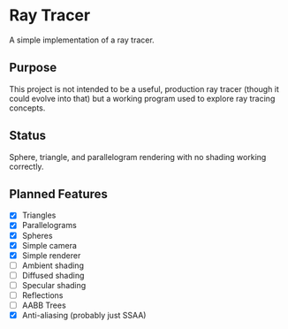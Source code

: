 # Ray Tracer

A simple implementation of a ray tracer.

## Purpose

This project is not intended to be a useful, production ray tracer (though it could evolve into that) but a working program used to explore ray tracing concepts.

## Status

Sphere, triangle, and parallelogram rendering with no shading working correctly.

## Planned Features

-   [x] Triangles
-   [x] Parallelograms
-   [x] Spheres
-   [x] Simple camera
-   [x] Simple renderer
-   [ ] Ambient shading
-   [ ] Diffused shading
-   [ ] Specular shading
-   [ ] Reflections
-   [ ] AABB Trees
-   [x] Anti-aliasing (probably just SSAA)
